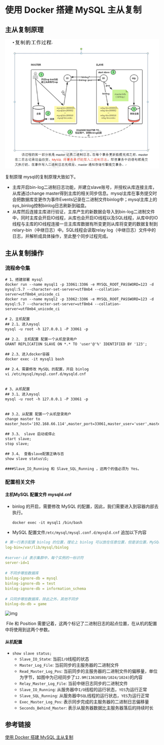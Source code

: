 # 使用 Docker 搭建 MySQL 主从复制

## 主从复制原理



![](../../image/data/mysql/master-slave-copy.png)



复制原理
mysql的复制原理大致如下。

- 主库开启bin-log二进制日志功能，并建立slave账号，并授权从库连接主库，从库通过change master得到主库的相关同步信息。mysql主库在事务提交时会把数据库变更作为事件Events记录在二进制文件binlog中；mysql主库上的sys_binlog控制binlog日志刷新到磁盘。
- 从库然后连接主库进行验证，主库产生的新数据会导入到bin-log二进制文件中，同时主库会开启IO线程，从库也会开启IO线程以及SQL线程，从库中的IO线程与主库的IO线程连接一旦主库库数据有所变更则从库将变更的数据复制到relary-bin（中继日志）中。SQL线程会读取relay log（中继日志）文件中的日志，并解析成具体操作，至此整个同步过程完成。



## 主从复制操作

### 流程命令集

```shell
# 1、搭建部署 mysql
docker run --name mysql1 -p 33061:3306 -e MYSQL_ROOT_PASSWORD=123 -d mysql:5.7 --character-set-server=utf8mb4 --collation-server=utf8mb4_unicode_ci
docker run --name mysql2 -p 33062:3306 -e MYSQL_ROOT_PASSWORD=123 -d mysql:5.7 --character-set-server=utf8mb4 --collation-server=utf8mb4_unicode_ci

# 2、主机配置
## 2.1、进入mysql
mysql -u root -h 127.0.0.1 -P 33061 -p

## 2.2、 主机配置 配置一个从机登录用户
GRANT REPLICATION SLAVE ON *.* TO 'user'@'%' IDENTIFIED BY '123';  

## 2.3、进入docker容器
docker exec -it mysql1 bash

## 2.4、需要修改 MySQL 的配置，开启 binlog
vi /etc/mysql/mysql.conf.d/mysqld.cnf


# 3、从机配置
## 3.1、进入mysql
mysql -u root -h 127.0.0.1 -P 33061 -p


## 3.2、从配置 配置一个从机登录用户
change master to master_host='192.168.66.114',master_port=33061,master_user='user',master_password='123',master_log_file='binlog.000001',master_log_pos=154;

## 3.3、 slave 启动或停止
start slave;
stop slave;

## 3.4、 查看slave配置正确与否
show slave status\G;

####Slave_IO_Running 和 Slave_SQL_Running ，这两个的值必须为 Yes。
```



### 配置相关文件

####  主机MySQL 配置文件 mysqld.cnf

- binlog 的开启，需要修改 MySQL 的配置，因此，我们需要进入到容器内部去执行。

  `docker exec -it mysql1 /bin/bash`

-  MySQL 配置文件`/etc/mysql/mysql.conf.d/mysqld.cnf` 追加以下内容

  ```yaml
  # 第一行表示配置 binlog 的位置，理论上 binlog 可以放在任意位置，但是该位置，MySQL 一定要有操作权限。
  log-bin=/var/lib/mysql/binlog
  
  #server-id 表示集群中，每个实例的一标识符
  server-id=1
  
  # 不同步哪些数据库  
  binlog-ignore-db = mysql  
  binlog-ignore-db = test  
  binlog-ignore-db = information_schema  
    
  # 只同步哪些数据库，除此之外，其他不同步  
  binlog-do-db = game  
  ```

![img](http://www.javaboy.org/images/mysql/10-3.png)

​         File 和 Position 需要记着，这两个标记了二进制日志的起点位置，在从机的配置中将使用到这两个参数。

#### 从机配置

- `show slave status;`
  - `Slave_IO_State`: 当前`I/O`线程的状态
  - `Master_Log_File`: 当前同步的主服务器的二进制文件
  - `Read_Master_Log_Pos`: 当前同步的主服务器的二进制文件的偏移量，单位为字节，如图中为已经同步了`12.9M(13630580/1024/1024)`的内容
  - `Relay_Master_Log_File`: 当前中继日志同步的二进制文件
  - `Slave_IO_Running`: 从服务器中`I/O`线程的运行状态，`YES`为运行正常
  - `Slave_SQL_Running`: 从服务器中`SQL`线程的运行状态，`YES`为运行正常
  - `Exec_Master_Log_Pos`: 表示同步完成的主服务器的二进制日志偏移量
  - `Seconds_Behind_Master`: 表示从服务器数据比主服务器落后的持续时长



## 参考链接

[使用 Docker 搭建 MySQL 主从复制](http://www.javaboy.org/2019/1101/docker-mysql.html)